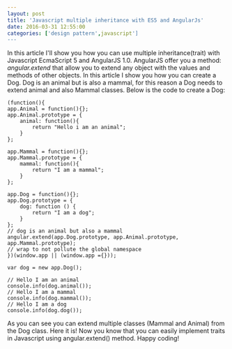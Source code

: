 ```yaml
---
layout: post
title: 'Javascript multiple inheritance with ES5 and AngularJs'
date: 2016-03-31 12:55:00
categories: ['design pattern',javascript']
---
```

In this article I'll show you how you can use multiple inheritance(trait) with Javascript EcmaScript 5 and AngularJS 1.0.
AngularJS offer you a method: _angular.extend_ that allow you to extend any object with the values and methods of other objects.
In this article I show you how you can create a Dog. Dog is an animal but is also a mammal, for this reason a Dog needs to extend animal and also Mammal classes.
Below is the code to create a Dog:

<!-- more -->

	(function(){
	app.Animal = function(){};
	app.Animal.prototype = {
		animal: function(){
			return "Hello i am an animal";
		}
	};

	app.Mammal = function(){};
	app.Mammal.prototype = {
		mammal: function(){
			return "I am a mammal";
		}
	};

	app.Dog = function(){};
	app.Dog.prototype = {
		dog: function () {
			return "I am a dog";
		}
	};
	// dog is an animal but also a mammal
	angular.extend(app.Dog.prototype, app.Animal.prototype, app.Mammal.prototype);
	// wrap to not pollute the global namespace
	})(window.app || (window.app ={}));

	var dog = new app.Dog();
	
	// Hello I am an animal
	console.info(dog.animal());
	// Hello I am a mammal
	console.info(dog.mammal());
	// Hello I am a dog
	console.info(dog.dog());
	
As you can see you can extend multiple classes (Mammal and Animal) from the Dog class.
Here it is! Now you know that you can easily implement traits in Javascript using angular.extend() method.
Happy coding!